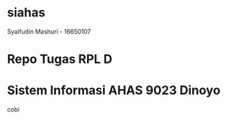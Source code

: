 # siahas

Syaifudin Mashuri - 16650107

# Repo Tugas RPL D
# Sistem Informasi AHAS 9023 Dinoyo

cobi
